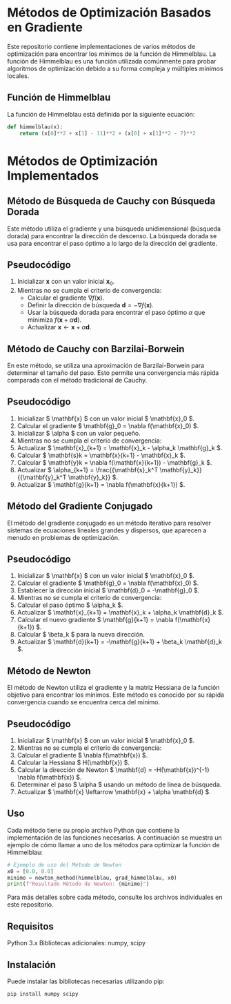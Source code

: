 # Métodos de Optimización Basados en Gradiente

Este repositorio contiene implementaciones de varios métodos de optimización para encontrar los mínimos de la función de Himmelblau. La función de Himmelblau es una función utilizada comúnmente para probar algoritmos de optimización debido a su forma compleja y múltiples mínimos locales.

## Función de Himmelblau

La función de Himmelblau está definida por la siguiente ecuación:

```python
def himmelblau(x):
    return (x[0]**2 + x[1] - 11)**2 + (x[0] + x[1]**2 - 7)**2
```
# Métodos de Optimización Implementados
## Método de Búsqueda de Cauchy con Búsqueda Dorada
Este método utiliza el gradiente y una búsqueda unidimensional (búsqueda dorada) para encontrar la dirección de descenso. La búsqueda dorada se usa para encontrar el paso óptimo a lo largo de la dirección del gradiente.

## Pseudocódigo

1. Inicializar $\mathbf{x}$ con un valor inicial $\mathbf{x}_0$.
2. Mientras no se cumpla el criterio de convergencia:
    - Calcular el gradiente $\nabla f(\mathbf{x})$.
    - Definir la dirección de búsqueda $\mathbf{d} = -\nabla f(\mathbf{x})$.
    - Usar la búsqueda dorada para encontrar el paso óptimo $\alpha$ que minimiza $f(\mathbf{x} + \alpha \mathbf{d})$.
    - Actualizar $\mathbf{x} \leftarrow \mathbf{x} + \alpha \mathbf{d}$.



## Método de Cauchy con Barzilai-Borwein
En este método, se utiliza una aproximación de Barzilai-Borwein para determinar el tamaño del paso. Esto permite una convergencia más rápida comparada con el método tradicional de Cauchy.

## Pseudocódigo
1. Inicializar $ \mathbf{x} $ con un valor inicial $ \mathbf{x}_0 $.
2. Calcular el gradiente $ \mathbf{g}_0 = \nabla f(\mathbf{x}_0) $.
3. Inicializar $ \alpha $ con un valor pequeño.
4. Mientras no se cumpla el criterio de convergencia:
5. Actualizar $ \mathbf{x}_{k+1} = \mathbf{x}_k - \alpha_k \mathbf{g}_k $.
6. Calcular $ \mathbf{s}k = \mathbf{x}{k+1} - \mathbf{x}_k $.
7. Calcular $ \mathbf{y}k = \nabla f(\mathbf{x}{k+1}) - \mathbf{g}_k $.
8. Actualizar $ \alpha_{k+1} = \frac{{\mathbf{s}_k^T \mathbf{y}_k}}{{\mathbf{y}_k^T \mathbf{y}_k}} $.
9. Actualizar $ \mathbf{g}{k+1} = \nabla f(\mathbf{x}{k+1}) $.



## Método del Gradiente Conjugado
El método del gradiente conjugado es un método iterativo para resolver sistemas de ecuaciones lineales grandes y dispersos, que aparecen a menudo en problemas de optimización.

## Pseudocódigo
1. Inicializar $ \mathbf{x} $ con un valor inicial $ \mathbf{x}_0 $.
2. Calcular el gradiente $ \mathbf{g}_0 = \nabla f(\mathbf{x}_0) $.
3. Establecer la dirección inicial $ \mathbf{d}_0 = -\mathbf{g}_0 $.
4. Mientras no se cumpla el criterio de convergencia:
5. Calcular el paso óptimo $ \alpha_k $.
6. Actualizar $ \mathbf{x}_{k+1} = \mathbf{x}_k + \alpha_k \mathbf{d}_k $.
7. Calcular el nuevo gradiente $ \mathbf{g}{k+1} = \nabla f(\mathbf{x}{k+1}) $.
8. Calcular $ \beta_k $ para la nueva dirección.
9. Actualizar $ \mathbf{d}{k+1} = -\mathbf{g}{k+1} + \beta_k \mathbf{d}_k $.


## Método de Newton
El método de Newton utiliza el gradiente y la matriz Hessiana de la función objetivo para encontrar los mínimos. Este método es conocido por su rápida convergencia cuando se encuentra cerca del mínimo.

## Pseudocódigo
1. Inicializar $ \mathbf{x} $ con un valor inicial $ \mathbf{x}_0 $.
2. Mientras no se cumpla el criterio de convergencia:
3. Calcular el gradiente $ \nabla f(\mathbf{x}) $.
4. Calcular la Hessiana $ H(\mathbf{x}) $.
5. Calcular la dirección de Newton $ \mathbf{d} = -H(\mathbf{x})^{-1} \nabla f(\mathbf{x}) $.
6. Determinar el paso $ \alpha $ usando un método de línea de búsqueda.
7. Actualizar $ \mathbf{x} \leftarrow \mathbf{x} + \alpha \mathbf{d} $.


## Uso
Cada método tiene su propio archivo Python que contiene la implementación de las funciones necesarias. A continuación se muestra un ejemplo de cómo llamar a uno de los métodos para optimizar la función de Himmelblau:

```python
# Ejemplo de uso del Método de Newton
x0 = [0.0, 0.0]
minimo = newton_method(himmelblau, grad_himmelblau, x0)
print(f"Resultado Método de Newton: {minimo}")
```
Para más detalles sobre cada método, consulte los archivos individuales en este repositorio.

## Requisitos
Python 3.x
Bibliotecas adicionales: numpy, scipy

## Instalación
Puede instalar las bibliotecas necesarias utilizando pip:

```bash
pip install numpy scipy
```